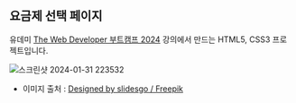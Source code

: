 ## 요금제 선택 페이지

유데미 <a href="https://www.udemy.com/share/105ALW3@mxNfslFAyGvtkPJi2ONGP5UUW6t6GxA8_ZNlQdhu45jaUZWhQ9PDTWQkP14P-2zNsA==/">The Web Developer 부트캠프 2024</a> 강의에서 만드는 HTML5, CSS3 프로젝트입니다.

![스크린샷 2024-01-31 223532](https://github.com/immarylim/price-table/assets/158232463/a6a8e67a-ba9e-4579-9f9c-19b4cab0d6a6)

* 이미지 출처 : <a href="http://www.freepik.com">Designed by slidesgo / Freepik</a>
